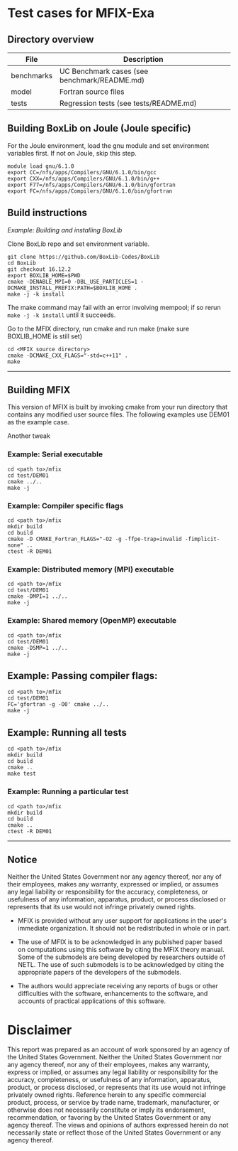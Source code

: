 # Test cases for MFIX-Exa

## Directory overview

| File       | Description                                         |
| ---------  | --------------------------------------------------- |
| benchmarks | UC Benchmark cases (see benchmark/README.md)        |
| model      | Fortran source files                                |
| tests      | Regression tests (see tests/README.md)              |



## Building BoxLib on Joule (Joule specific)
For the Joule environment, load the gnu module and set environment variables first. If not on Joule, skip this step.
```shell
module load gnu/6.1.0
export CC=/nfs/apps/Compilers/GNU/6.1.0/bin/gcc
export CXX=/nfs/apps/Compilers/GNU/6.1.0/bin/g++
export F77=/nfs/apps/Compilers/GNU/6.1.0/bin/gfortran
export FC=/nfs/apps/Compilers/GNU/6.1.0/bin/gfortran
```

## Build instructions

_Example: Building and installing BoxLib_

Clone BoxLib repo and set environment variable.
```shell
git clone https://github.com/BoxLib-Codes/BoxLib
cd BoxLib
git checkout 16.12.2
export BOXLIB_HOME=$PWD
cmake -DENABLE_MPI=0 -DBL_USE_PARTICLES=1 -DCMAKE_INSTALL_PREFIX:PATH=$BOXLIB_HOME .
make -j -k install
```
The make command may fail with an error involving mempool; if so rerun ```make -j -k install``` until it succeeds.


Go to the MFIX directory, run cmake and run make (make sure BOXLIB_HOME is still set)
```shell
cd <MFIX source directory>
cmake -DCMAKE_CXX_FLAGS="-std=c++11" .
make
```




---------------------------------------------------------------------



## Building MFIX

This version of MFIX is built by invoking cmake from your run
directory that contains any modified user source files. The
following examples use DEM01 as the example case.

Another tweak

### Example: Serial executable
```shell
cd <path to>/mfix
cd test/DEM01
cmake ../..
make -j
```

### Example: Compiler specific flags
```shell
cd <path to>/mfix
mkdir build
cd build
cmake -D CMAKE_Fortran_FLAGS="-O2 -g -ffpe-trap=invalid -fimplicit-none" ..
ctest -R DEM01
```

### Example: Distributed memory (MPI) executable
```shell
cd <path to>/mfix
cd test/DEM01
cmake -DMPI=1 ../..
make -j
```

### Example: Shared memory (OpenMP) executable
```shell
cd <path to>/mfix
cd test/DEM01
cmake -DSMP=1 ../..
make -j
```

## Example: Passing compiler flags:
```shell
cd <path to>/mfix
cd test/DEM01
FC='gfortran -g -O0' cmake ../..
make -j
```

## Example:  Running all tests
```shell
cd <path to>/mfix
mkdir build
cd build
cmake ..
make test
```

### Example: Running a particular test
```shell
cd <path to>/mfix
mkdir build
cd build
cmake ..
ctest -R DEM01
```


--------------------------------------------------------------------

## Notice
Neither the United States Government nor any agency thereof, nor any
of their employees, makes any warranty, expressed or implied, or
assumes any legal liability or responsibility for the accuracy,
completeness, or usefulness of any information, apparatus, product,
or process disclosed or represents that its use would not infringe
privately owned rights.

* MFIX is provided without any user support for applications in the
  user's immediate organization. It should not be redistributed in
  whole or in part.

* The use of MFIX is to be acknowledged in any published paper based
  on computations using this software by citing the MFIX theory
  manual. Some of the submodels are being developed by researchers
  outside of NETL. The use of such submodels is to be acknowledged
  by citing the appropriate papers of the developers of the submodels.

* The authors would appreciate receiving any reports of bugs or other
  difficulties with the software, enhancements to the software, and
  accounts of practical applications of this software.

# Disclaimer
This report was prepared as an account of work sponsored by an agency
of the United States Government. Neither the United States Government
nor any agency thereof, nor any of their employees, makes any
warranty, express or implied, or assumes any legal liability or
responsibility for the accuracy, completeness, or usefulness of any
information, apparatus, product, or process disclosed, or represents
that its use would not infringe privately owned rights. Reference
herein to any specific commercial product, process, or service by
trade name, trademark, manufacturer, or otherwise does not
necessarily constitute or imply its endorsement, recommendation, or
favoring by the United States Government or any agency thereof. The
views and opinions of authors expressed herein do not necessarily
state or reflect those of the United States Government or any
agency thereof.
